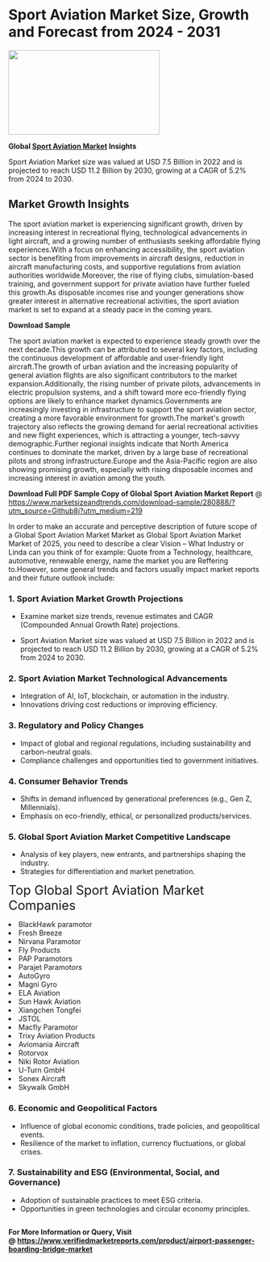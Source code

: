 <H1>Sport Aviation Market Size, Growth and Forecast from 2024 - 2031</H1><img class="aligncenter size-medium wp-image-584254" src="https://thirdeyenews.in/wp-content/uploads/2024/09/Global-Market-Research-300x168.jpeg" alt="" width="300" height="168" /><p><strong>Global&nbsp;<a href="https://www.marketsizeandtrends.com/download-sample/280888/?utm_source=Github8j?utm_medium=219">Sport Aviation Market</a> Insights</strong></p><p>Sport Aviation Market size was valued at USD 7.5 Billion in 2022 and is projected to reach USD 11.2 Billion by 2030, growing at a CAGR of 5.2% from 2024 to 2030.</p><p><h2>Market Growth Insights</h2> <p>The sport aviation market is experiencing significant growth, driven by increasing interest in recreational flying, technological advancements in light aircraft, and a growing number of enthusiasts seeking affordable flying experiences.With a focus on enhancing accessibility, the sport aviation sector is benefiting from improvements in aircraft designs, reduction in aircraft manufacturing costs, and supportive regulations from aviation authorities worldwide.Moreover, the rise of flying clubs, simulation-based training, and government support for private aviation have further fueled this growth.As disposable incomes rise and younger generations show greater interest in alternative recreational activities, the sport aviation market is set to expand at a steady pace in the coming years.</p> <p><strong>Download Sample</strong></p> <p>The sport aviation market is expected to experience steady growth over the next decade.This growth can be attributed to several key factors, including the continuous development of affordable and user-friendly light aircraft.The growth of urban aviation and the increasing popularity of general aviation flights are also significant contributors to the market expansion.Additionally, the rising number of private pilots, advancements in electric propulsion systems, and a shift toward more eco-friendly flying options are likely to enhance market dynamics.Governments are increasingly investing in infrastructure to support the sport aviation sector, creating a more favorable environment for growth.The market's growth trajectory also reflects the growing demand for aerial recreational activities and new flight experiences, which is attracting a younger, tech-savvy demographic.Further regional insights indicate that North America continues to dominate the market, driven by a large base of recreational pilots and strong infrastructure.Europe and the Asia-Pacific region are also showing promising growth, especially with rising disposable incomes and increasing interest in aviation among the youth.<p><span class=""><strong>Download Full PDF Sample Copy of Global Sport Aviation Market Report</strong> @ <a href="https://www.marketsizeandtrends.com/download-sample/280888/?utm_source=Github8j?utm_medium=219" target="_blank">https://www.marketsizeandtrends.com/download-sample/280888/?utm_source=Github8j?utm_medium=219</a></span></p><p>In order to make an accurate and perceptive description of future scope of a Global&nbsp;Sport Aviation Market Market as Global&nbsp;Sport Aviation Market Market of 2025, you need to describe a clear Vision &ndash; What Industry or Linda can you think of for example: Quote from a Technology, healthcare, automotive, renewable energy, name the market you are Reffering to.However, some general trends and factors usually impact market reports and their future outlook include:</p><h3>1.&nbsp;<strong>Sport Aviation Market Growth Projections</strong></h3><ul><li>Examine market size trends, revenue estimates and CAGR (Compounded Annual Growth Rate) projections.</li><li><p>Sport Aviation Market size was valued at USD 7.5 Billion in 2022 and is projected to reach USD 11.2 Billion by 2030, growing at a CAGR of 5.2% from 2024 to 2030.</p></li></ul><h3>2.&nbsp;<strong>Sport Aviation Market Technological Advancements</strong></h3><ul><li>Integration of AI, IoT, blockchain, or automation in the industry.</li><li>Innovations driving cost reductions or improving efficiency.</li></ul><h3>3.&nbsp;<strong>Regulatory and Policy Changes</strong></h3><ul><li>Impact of global and regional regulations, including sustainability and carbon-neutral goals.</li><li>Compliance challenges and opportunities tied to government initiatives.</li></ul><h3>4.&nbsp;<strong>Consumer Behavior Trends</strong></h3><ul><li>Shifts in demand influenced by generational preferences (e.g., Gen Z, Millennials).</li><li>Emphasis on eco-friendly, ethical, or personalized products/services.</li></ul><h3>5.&nbsp;<strong>Global Sport Aviation Market Competitive Landscape</strong></h3><ul><li>Analysis of key players, new entrants, and partnerships shaping the industry.</li><li>Strategies for differentiation and market penetration.</li></ul><p data-pm-slice="1 1 []"><span style="color: inherit; font-family: inherit; font-size: 25px;">Top Global Sport Aviation Market Companies</span></p><div class="" data-test-id=""><p><li>BlackHawk paramotor</li><li> Fresh Breeze</li><li> Nirvana Paramotor</li><li> Fly Products</li><li> PAP Paramotors</li><li> Parajet Paramotors</li><li> AutoGyro</li><li> Magni Gyro</li><li> ELA Aviation</li><li> Sun Hawk Aviation</li><li> Xiangchen Tongfei</li><li> JSTOL</li><li> Macfly Paramotor</li><li> Trixy Aviation Products</li><li> Aviomania Aircraft</li><li> Rotorvox</li><li> Niki Rotor Aviation</li><li> U-Turn GmbH</li><li> Sonex Aircraft</li><li> Skywalk GmbH</li></p></div><h3>6.&nbsp;<strong>Economic and Geopolitical Factors</strong></h3><ul><li>Influence of global economic conditions, trade policies, and geopolitical events.</li><li>Resilience of the market to inflation, currency fluctuations, or global crises.</li></ul><h3>7.&nbsp;<strong>Sustainability and ESG (Environmental, Social, and Governance)</strong></h3><ul><li>Adoption of sustainable practices to meet ESG criteria.</li><li>Opportunities in green technologies and circular economy principles.</li></ul><h2><strong style="font-size: 14px;">For More Information or Query, Visit @&nbsp;</strong><a style="background-color: #ffffff; font-size: 14px;" href="https://www.marketsizeandtrends.com/report/sport-aviation-market/" target="_blank">https://www.verifiedmarketreports.com/product/airport-passenger-boarding-bridge-market</a></h2>